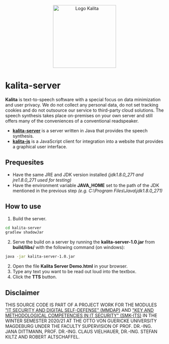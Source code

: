<p align="center">
  <img src="https://user-images.githubusercontent.com/50206261/102134585-07456f80-3e57-11eb-9a90-d9c81ee48c1d.png" alt="Logo Kalita" width="200">
</p>

# kalita-server

**Kalita** is text-to-speech software with a special focus on data minimization and user privacy. We do not collect any personal data, do not set tracking cookies and do not outsource our service to third-party cloud solutions. The speech synthesis takes place on-premises on your own server and still offers many of the conveniences of a conventional readspeaker.

- [**kalita-server**](https://github.com/azmke/kalita-server) is a server written in Java that provides the speech synthesis.
- [**kalita-js**](https://github.com/azmke/kalita-js) is a JavaScript client for integration into a website that provides a graphical user interface.

## Prequesites

- Have the same JRE and JDK version installed *(jdk1.8.0_271 and jre1.8.0_271 used for testing)*
- Have the environment variable **JAVA_HOME** set to the path of the JDK mentioned in the previous step *(e.g. C:\Program Files\Java\jdk1.8.0_271)*

## How to use

1. Build the server.

```sh
cd kalita-server
gradlew shadowJar
```

2. Serve the build on a server by running the **kalita-server-1.0.jar** from **build/libs/** with the following command (on windows):
```sh
java -jar kalita-server-1.0.jar
```

2. Open the file **Kalita Server Demo.html** in your browser.
3. Type any text you want to be read out loud into the textbox.
4. Click the **TTS** button.

## Disclaimer

THIS SOURCE CODE IS PART OF A PROJECT WORK FOR THE MODULES ["IT SECURITY AND DIGITAL SELF-DEFENSE" (MMDAP)](https://omen.cs.uni-magdeburg.de/itiamsl/deutsch/lehre/ws-20-21/mmdap.html) AND ["KEY AND METHODOLOGICAL COMPETENCIES IN IT SECURITY" (SMK-ITS)](https://omen.cs.uni-magdeburg.de/itiamsl/deutsch/lehre/ws-20-21/smkits.html) IN THE WINTER SEMESTER 2020/21 AT THE OTTO VON GUERICKE UNIVERSITY MAGDEBURG UNDER THE FACULTY SUPERVISION OF PROF. DR.-ING. JANA DITTMANN, PROF. DR.-ING. CLAUS VIELHAUER, DR.-ING. STEFAN KILTZ AND ROBERT ALTSCHAFFEL.
